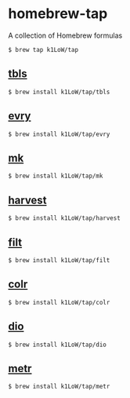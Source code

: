 # homebrew-tap

A collection of Homebrew formulas

```console
$ brew tap k1LoW/tap
```

## [tbls](https://github.com/k1LoW/tbls)

```console
$ brew install k1LoW/tap/tbls
```

## [evry](https://github.com/k1LoW/evry)

```console
$ brew install k1LoW/tap/evry
```

## [mk](https://github.com/k1LoW/mk)

```console
$ brew install k1LoW/tap/mk
```

## [harvest](https://github.com/k1LoW/harvest)

```console
$ brew install k1LoW/tap/harvest
```

## [filt](https://github.com/k1LoW/filt)

```console
$ brew install k1LoW/tap/filt
```

## [colr](https://github.com/k1LoW/colr)

```console
$ brew install k1LoW/tap/colr
```

## [dio](https://github.com/k1LoW/dio)

```console
$ brew install k1LoW/tap/dio
```

## [metr](https://github.com/k1LoW/metr)

```console
$ brew install k1LoW/tap/metr
```
